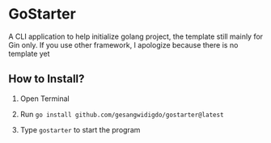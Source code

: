 # GoStarter

A CLI application to help initialize golang project, the template still mainly for Gin only. If you use other framework, I apologize because there is no template yet

## How to Install?

1. Open Terminal

2. Run `go install github.com/gesangwidigdo/gostarter@latest`

3. Type `gostarter` to start the program